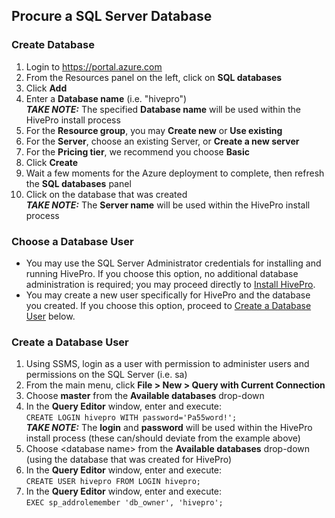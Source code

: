 ## Procure a SQL Server Database

### Create Database
1. Login to https://portal.azure.com
1. From the Resources panel on the left, click on **SQL databases**
1. Click **Add**
1. Enter a **Database name** (i.e. "hivepro")
<br>**_TAKE NOTE:_** The specified **Database name** will be used within the HivePro install process
1. For the **Resource group**, you may **Create new** or **Use existing**
1. For the **Server**, choose an existing Server, or **Create a new server**
1. For the **Pricing tier**, we recommend you choose **Basic**
1. Click **Create**
1. Wait a few moments for the Azure deployment to complete, then refresh the **SQL databases** panel
1. Click on the database that was created
<br>**_TAKE NOTE:_** The **Server name** will be used within the HivePro install process

### Choose a Database User
- You may use the SQL Server Administrator credentials for installing and running HivePro.  If you choose this option, no additional database administration is required; you may proceed directly to [Install HivePro](Install.md).
- You may create a new user specifically for HivePro and the database you created.  If you choose this option, proceed to [Create a Database User](Procure-a-SQL-Server-Database.md#create-a-database-user) below.

### Create a Database User
1. Using SSMS, login as a user with permission to administer users and permissions on the SQL Server (i.e. sa)
1. From the main menu, click **File \> New \> Query with Current Connection**
1. Choose **master** from the **Available databases** drop-down
1. In the **Query Editor** window, enter and execute:
<br>`CREATE LOGIN hivepro WITH password='Pa55word!';`
<br>**_TAKE NOTE:_** The **login** and **password** will be used within the HivePro install process (these can/should deviate from the example above)
1. Choose \<database name\> from the **Available databases** drop-down (using the database that was created for HivePro)
1. In the **Query Editor** window, enter and execute:
<br>`CREATE USER hivepro FROM LOGIN hivepro;`
1. In the **Query Editor** window, enter and execute:
<br>`EXEC sp_addrolemember 'db_owner', 'hivepro';`
